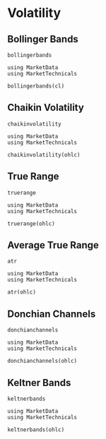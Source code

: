 # Volatility

## Bollinger Bands

```@docs
bollingerbands
```

```@repl
using MarketData
using MarketTechnicals

bollingerbands(cl)
```

## Chaikin Volatility

```@docs
chaikinvolatility
```

```@repl
using MarketData
using MarketTechnicals

chaikinvolatility(ohlc)
```

## True Range

```@docs
truerange
```

```@repl
using MarketData
using MarketTechnicals

truerange(ohlc)
```

## Average True Range

```@docs
atr
```

```@repl
using MarketData
using MarketTechnicals

atr(ohlc)
```

## Donchian Channels

```@docs
donchianchannels
```

```@repl
using MarketData
using MarketTechnicals

donchianchannels(ohlc)
```

## Keltner Bands

```@docs
keltnerbands
```

```@repl
using MarketData
using MarketTechnicals

keltnerbands(ohlc)
```
